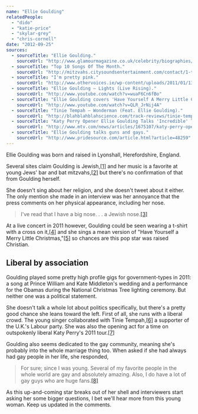 ```yaml
---
name: "Ellie Goulding"
relatedPeople:
  - "dido"
  - "katie-price"
  - "skylar-grey"
  - "chris-cornell"
date: "2012-09-25"
sources:
  - sourceTitle: "Ellie Goulding."
    sourceUrl: "http://www.glamourmagazine.co.uk/celebrity/biographies/ellie-goulding"
  - sourceTitle: "Top 10 Songs Of The Month."
    sourceUrl: "http://mitzvahs.citysoundsentertainment.com/contact/1-top-10-songs-of-the-month"
  - sourceTitle: "I'm pretty pink."
    sourceUrl: "http://www.othervoices.ie/wp-content/uploads/2011/01/13-March-Irish-Daily-Mail.pdf"
  - sourceTitle: "Ellie Goulding – Lights (Live Rising)."
    sourceUrl: "http://www.youtube.com/watch?v=wuaF6Cn6fBo"
  - sourceTitle: "Ellie Goulding covers 'Have Yourself A Merry Little Christmas.'"
    sourceUrl: "http://www.youtube.com/watch?v=QLR_JrNij4A"
  - sourceTitle: "Tinie Tempah – Wonderman (Feat. Ellie Goulding)."
    sourceUrl: "http://blahblahblahscience.com/track-reviews/tinie-tempah-wonderman-feat-ellie-goulding"
  - sourceTitle: "Katy Perry Opener Ellie Goulding Talks 'Incredible' Tour."
    sourceUrl: "http://www.mtv.com/news/articles/1675107/katy-perry-opening-act-ellie-goulding.jhtml"
  - sourceTitle: "Ellie Goulding talks guns and gays."
    sourceUrl: "http://www.pridesource.com/article.html?article=48259"
---
```


Ellie Goulding was born and raised in Lyonshall, Herefordshire, England.

Several sites claim Goulding is Jewish,<a class="source-citation" href="#http://www.glamourmagazine.co.uk/celebrity/biographies/ellie-goulding" title="Ellie Goulding.">[1]</a> and her music is a favorite at young Jews' bar and bat mitzvahs,<a class="source-citation" href="#http://mitzvahs.citysoundsentertainment.com/contact/1-top-10-songs-of-the-month" title="Top 10 Songs Of The Month.">[2]</a> but there's no confirmation of that from Goulding herself.

She doesn't sing about her religion, and she doesn't tweet about it either. The only mention she made in an interview was her annoyance that the press comments on her physical appearance, including her nose.

>I've read that I have a big nose. . . a Jewish nose.<a class="source-citation" href="#http://www.othervoices.ie/wp-content/uploads/2011/01/13-March-Irish-Daily-Mail.pdf" title="I&apos;m pretty pink.">[3]</a>

At a live concert in 2011 however, Goulding could be seen wearing a t-shirt with a cross on it,<a class="source-citation" href="#http://www.youtube.com/watch?v=wuaF6Cn6fBo" title="Ellie Goulding – Lights (Live Rising).">[4]</a> and she sings a mean version of "Have Yourself a Merry Little Christmas,"<a class="source-citation" href="#http://www.youtube.com/watch?v=QLR_JrNij4A" title="Ellie Goulding covers &apos;Have Yourself A Merry Little Christmas.&apos;">[5]</a> so chances are this pop star was raised Christian.


## Liberal by association

Goulding played some pretty high profile gigs for government-types in 2011: a song at Prince William and Kate Middleton's wedding and a performance for the Obamas during the National Christmas Tree lighting ceremony. But neither one was a political statement.

She doesn't talk a whole lot about politics specifically, but there's a pretty good chance she leans toward the left. First of all, she runs with a liberal crowd. The young singer collaborated with Tinie Tempah,<a class="source-citation" href="#http://blahblahblahscience.com/track-reviews/tinie-tempah-wonderman-feat-ellie-goulding" title="Tinie Tempah – Wonderman (Feat. Ellie Goulding).">[6]</a> a supporter of the U.K.'s Labour party. She was also the opening act for a time on outspokenly liberal Katy Perry's 2011 tour.<a class="source-citation" href="#http://www.mtv.com/news/articles/1675107/katy-perry-opening-act-ellie-goulding.jhtml" title="Katy Perry Opener Ellie Goulding Talks &apos;Incredible&apos; Tour.">[7]</a>

Goulding also seems dedicated to the gay community, meaning she's probably into the whole marriage thing too. When asked if she had always had gay people in her life, she responded,

>For sure; since I was young. Several of my favorite people in the whole world are gay and absolutely amazing. Also, I do have a lot of gay guys who are huge fans.<a class="source-citation" href="#http://www.pridesource.com/article.html?article=48259" title="Ellie Goulding talks guns and gays.">[8]</a>

As this up-and-coming star breaks out of her shell and interviewers start asking her some bigger questions, I bet we'll hear more from this young woman. Keep us updated in the comments.